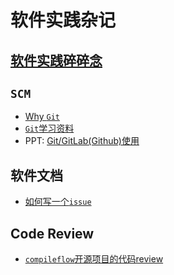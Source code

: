 软件实践杂记
======================

[软件实践碎碎念](broken-thoughts/README.md)
----------------

`SCM`
----------------

- [Why `Git`](git/README.md)
- [`Git`学习资料](git/study-material.md)
- PPT: [Git/GitLab(Github)使用](git/git-gitlab-usage.pptx)

软件文档
----------------

- [如何写一个`issue`](how-to-write-a-issue.md)

Code Review
----------------

- [`compileflow`开源项目的代码review](compiler-flow-code-review/README.md)
